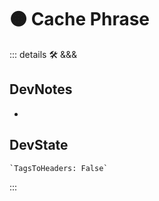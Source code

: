 
# 🟠 <moto>Cache Phrase</moto>

::: details 🛠 <dev>&&&</dev>

## DevNotes

-

## DevState

```py
`TagsToHeaders: False`
```

:::

